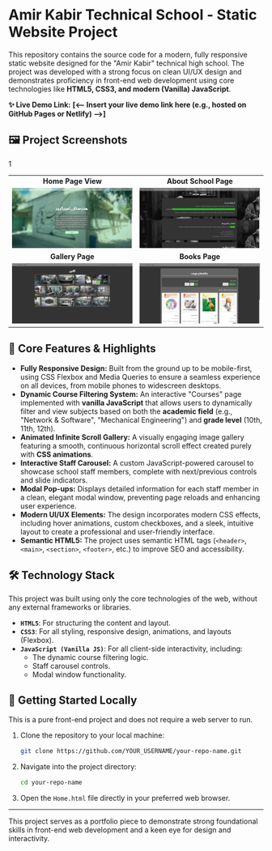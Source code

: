 # Amir Kabir Technical School - Static Website Project

This repository contains the source code for a modern, fully responsive static website designed for the "Amir Kabir" technical high school. The project was developed with a strong focus on clean UI/UX design and demonstrates proficiency in front-end web development using core technologies like **HTML5, CSS3, and modern (Vanilla) JavaScript**.

**✨ Live Demo Link:**
**[<-- Insert your live demo link here (e.g., hosted on GitHub Pages or Netlify) -->]**

## 🖼️ Project Screenshots

<table align="center">
  <tr>
    <td align="center"><strong>Home Page View</strong></td>
    <td align="center"><strong>About School Page</strong></td>
  </tr>1
  <tr>
    <td><img src="assets/screen_1.jpg" alt="Screenshot of the website's home page" width="400"></td>
    <td><img src="assets/screen_2.jpg" alt="Screenshot of the dynamic course filtering system" width="400"></td>
  </tr>
  <tr>
    <td align="center"><strong>Gallery Page</strong></td>
    <td align="center"><strong>Books Page</strong></td>
  </tr>
  <tr>
    <td><img src="assets/screen_3.jpg" alt="Screenshot of the animated image gallery" width="400"></td>
    <td><img src="assets/screen_4.jpg" alt="Screenshot of the website's mobile-responsive layout" width="400"></td>
  </tr>
</table>

## 🚀 Core Features & Highlights

-   **Fully Responsive Design:** Built from the ground up to be mobile-first, using CSS Flexbox and Media Queries to ensure a seamless experience on all devices, from mobile phones to widescreen desktops.
-   **Dynamic Course Filtering System:** An interactive "Courses" page implemented with **vanilla JavaScript** that allows users to dynamically filter and view subjects based on both the **academic field** (e.g., "Network & Software", "Mechanical Engineering") and **grade level** (10th, 11th, 12th).
-   **Animated Infinite Scroll Gallery:** A visually engaging image gallery featuring a smooth, continuous horizontal scroll effect created purely with **CSS animations**.
-   **Interactive Staff Carousel:** A custom JavaScript-powered carousel to showcase school staff members, complete with next/previous controls and slide indicators.
-   **Modal Pop-ups:** Displays detailed information for each staff member in a clean, elegant modal window, preventing page reloads and enhancing user experience.
-   **Modern UI/UX Elements:** The design incorporates modern CSS effects, including hover animations, custom checkboxes, and a sleek, intuitive layout to create a professional and user-friendly interface.
-   **Semantic HTML5:** The project uses semantic HTML tags (`<header>`, `<main>`, `<section>`, `<footer>`, etc.) to improve SEO and accessibility.

## 🛠️ Technology Stack

This project was built using only the core technologies of the web, without any external frameworks or libraries.

-   **`HTML5`**: For structuring the content and layout.
-   **`CSS3`**: For all styling, responsive design, animations, and layouts (Flexbox).
-   **`JavaScript (Vanilla JS)`**: For all client-side interactivity, including:
    -   The dynamic course filtering logic.
    -   Staff carousel controls.
    -   Modal window functionality.

## 🏁 Getting Started Locally

This is a pure front-end project and does not require a web server to run.

1.  Clone the repository to your local machine:
    ```bash
    git clone https://github.com/YOUR_USERNAME/your-repo-name.git
    ```
2.  Navigate into the project directory:
    ```bash
    cd your-repo-name
    ```
3.  Open the `Home.html` file directly in your preferred web browser.

---
This project serves as a portfolio piece to demonstrate strong foundational skills in front-end web development and a keen eye for design and interactivity.
